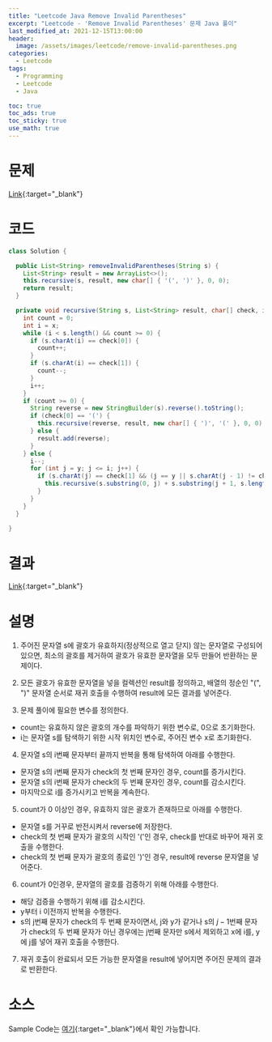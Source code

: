 ```yaml
---
title: "Leetcode Java Remove Invalid Parentheses"
excerpt: "Leetcode - 'Remove Invalid Parentheses' 문제 Java 풀이"
last_modified_at: 2021-12-15T13:00:00
header:
  image: /assets/images/leetcode/remove-invalid-parentheses.png
categories:
  - Leetcode
tags:
  - Programming
  - Leetcode
  - Java

toc: true
toc_ads: true
toc_sticky: true
use_math: true
---
```

# 문제
[Link](https://leetcode.com/problems/remove-invalid-parentheses/){:target="_blank"}

# 코드
```java
class Solution {

  public List<String> removeInvalidParentheses(String s) {
    List<String> result = new ArrayList<>();
    this.recursive(s, result, new char[] { '(', ')' }, 0, 0);
    return result;
  }

  private void recursive(String s, List<String> result, char[] check, int x, int y) {
    int count = 0;
    int i = x;
    while (i < s.length() && count >= 0) {
      if (s.charAt(i) == check[0]) {
        count++;
      }
      if (s.charAt(i) == check[1]) {
        count--;
      }
      i++;
    }
    if (count >= 0) {
      String reverse = new StringBuilder(s).reverse().toString();
      if (check[0] == '(') {
        this.recursive(reverse, result, new char[] { ')', '(' }, 0, 0);
      } else {
        result.add(reverse);
      }
    } else {
      i--;
      for (int j = y; j <= i; j++) {
        if (s.charAt(j) == check[1] && (j == y || s.charAt(j - 1) != check[1])) {
          this.recursive(s.substring(0, j) + s.substring(j + 1, s.length()), result, check, i, j);
        }
      }
    }
  }

}
```

# 결과
[Link](https://leetcode.com/submissions/detail/602098345/){:target="_blank"}

# 설명
1. 주어진 문자열 s에 괄호가 유효하지(정상적으로 열고 닫지) 않는 문자열로 구성되어 있으면, 최소의 괄호를 제거하여 괄호가 유효한 문자열을 모두 만들어 반환하는 문제이다.

2. 모든 괄호가 유효한 문자열을 넣을 컬렉션인 result를 정의하고, 배열의 정순인 "(", ")" 문자열 순서로 재귀 호출을 수행하여 result에 모든 결과를 넣어준다.

3. 문제 풀이에 필요한 변수를 정의한다.
- count는 유효하지 않은 괄호의 개수를 파악하기 위한 변수로, 0으로 초기화한다.
- i는 문자열 s를 탐색하기 위한 시작 위치인 변수로, 주어진 변수 x로 초기화한다.

4. 문자열 s의 i번째 문자부터 끝까지 반복을 통해 탐색하여 아래를 수행한다.
- 문자열 s의 i번째 문자가 check의 첫 번째 문자인 경우, count를 증가시킨다.
- 문자열 s의 i번째 문자가 check의 두 번째 문자인 경우, count를 감소시킨다.
- 마지막으로 i를 증가시키고 반복을 계속한다.

5. count가 0 이상인 경우, 유효하지 않은 괄호가 존재하므로 아래를 수행한다.
- 문자열 s를 거꾸로 반전시켜서 reverse에 저장한다.
- check의 첫 번째 문자가 괄호의 시작인 '('인 경우, check를 반대로 바꾸어 재귀 호출을 수행한다.
- check의 첫 번째 문자가 괄호의 종료인 ')'인 경우, result에 reverse 문자열을 넣어준다.

6. count가 0인경우, 문자열의 괄호를 검증하기 위해 아래를 수행한다.
- 해당 검증을 수행하기 위해 i를 감소시킨다.
- y부터 i 이전까지 반복을 수행한다.
- s의 j번째 문자가 check의 두 번째 문자이면서, j와 y가 같거나 s의 $j - 1$번째 문자가 check의 두 번째 문자가 아닌 경우에는 j번째 문자만 s에서 제외하고 x에 i를, y에 j를 넣어 재귀 호출을 수행한다.

7. 재귀 호출이 완료되서 모든 가능한 문자열을 result에 넣어지면 주어진 문제의 결과로 반환한다.

# 소스
Sample Code는 [여기](https://github.com/GracefulSoul/leetcode/blob/master/src/main/java/gracefulsoul/problems/RemoveInvalidParentheses.java){:target="_blank"}에서 확인 가능합니다.